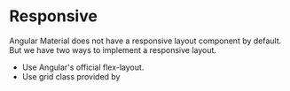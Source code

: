 # Responsive

Angular Material does not have a responsive layout component by default. But we have two ways to implement a responsive layout.

* Use Angular's official flex-layout.
* Use grid class provided by 




